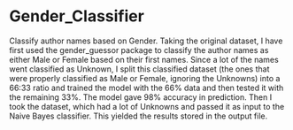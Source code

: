 # Gender_Classifier
Classify author names based on Gender. Taking the original dataset, I have first used the gender_guessor package to classify the author names as either Male or Female based on their first names. Since a lot of the names went classified as Unknown, I split this classified dataset (the ones that were properly classified as Male or Female, ignoring the Unknowns) into a 66:33 ratio and trained the model with the 66% data and then tested it with the remaining 33%. The model gave 98% accuracy in prediction. Then I took the dataset, which had a lot of Unknowns and passed it as input to the Naive Bayes classifier. This yielded the results stored in the output file.
